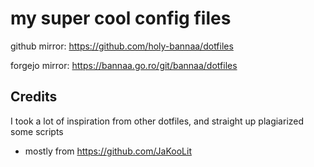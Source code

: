 # my super cool config files

github mirror: <https://github.com/holy-bannaa/dotfiles>

forgejo mirror: <https://bannaa.go.ro/git/bannaa/dotfiles>

## Credits

I took a lot of inspiration from other dotfiles, and straight up plagiarized some scripts

- mostly from <https://github.com/JaKooLit>
